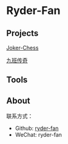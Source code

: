 # Ryder-Fan

## Projects

[Joker-Chess](https://ryder-fan.pages.dev/joker-chess/)

[九班传奇](https://ryder-fan.pages.dev/class09/)

## Tools

## About
联系方式：
- Github: [ryder-fan](https://github.com/ryder-fan)
- WeChat: ryder-fan
